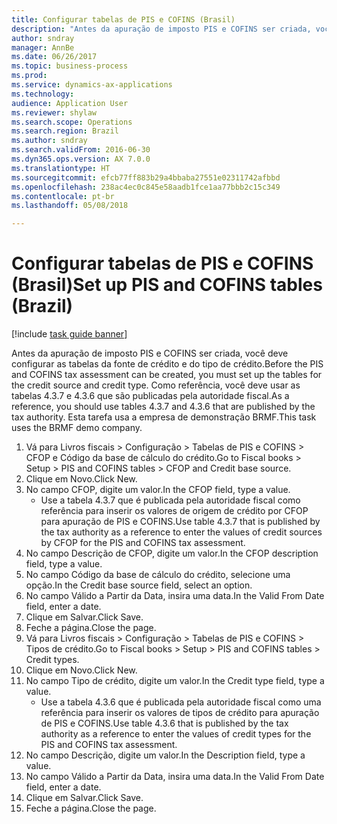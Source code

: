 ```yaml
--- 
title: Configurar tabelas de PIS e COFINS (Brasil)
description: "Antes da apuração de imposto PIS e COFINS ser criada, você deve configurar as tabelas da fonte de crédito e do tipo de crédito."
author: sndray
manager: AnnBe
ms.date: 06/26/2017
ms.topic: business-process
ms.prod: 
ms.service: dynamics-ax-applications
ms.technology: 
audience: Application User
ms.reviewer: shylaw
ms.search.scope: Operations
ms.search.region: Brazil
ms.author: sndray
ms.search.validFrom: 2016-06-30
ms.dyn365.ops.version: AX 7.0.0
ms.translationtype: HT
ms.sourcegitcommit: efcb77ff883b29a4bbaba27551e02311742afbbd
ms.openlocfilehash: 238ac4ec0c845e58aadb1fce1aa77bbb2c15c349
ms.contentlocale: pt-br
ms.lasthandoff: 05/08/2018

---
```

# <a name="set-up-pis-and-cofins-tables-brazil"></a><span data-ttu-id="75dd1-103">Configurar tabelas de PIS e COFINS (Brasil)</span><span class="sxs-lookup"><span data-stu-id="75dd1-103">Set up PIS and COFINS tables (Brazil)</span></span>

[!include [task guide banner](../../includes/task-guide-banner.md)]

<span data-ttu-id="75dd1-104">Antes da apuração de imposto PIS e COFINS ser criada, você deve configurar as tabelas da fonte de crédito e do tipo de crédito.</span><span class="sxs-lookup"><span data-stu-id="75dd1-104">Before the PIS and COFINS tax assessment can be created, you must set up the tables for the credit source and credit type.</span></span> <span data-ttu-id="75dd1-105">Como referência, você deve usar as tabelas 4.3.7 e 4.3.6 que são publicadas pela autoridade fiscal.</span><span class="sxs-lookup"><span data-stu-id="75dd1-105">As a reference, you should use tables 4.3.7 and 4.3.6 that are published by the tax authority.</span></span> <span data-ttu-id="75dd1-106">Esta tarefa usa a empresa de demonstração BRMF.</span><span class="sxs-lookup"><span data-stu-id="75dd1-106">This task uses the BRMF demo company.</span></span>

1. <span data-ttu-id="75dd1-107">Vá para Livros fiscais > Configuração > Tabelas de PIS e COFINS > CFOP e Código da base de cálculo do crédito.</span><span class="sxs-lookup"><span data-stu-id="75dd1-107">Go to Fiscal books > Setup > PIS and COFINS tables > CFOP and Credit base source.</span></span>
2. <span data-ttu-id="75dd1-108">Clique em Novo.</span><span class="sxs-lookup"><span data-stu-id="75dd1-108">Click New.</span></span>
3. <span data-ttu-id="75dd1-109">No campo CFOP, digite um valor.</span><span class="sxs-lookup"><span data-stu-id="75dd1-109">In the CFOP field, type a value.</span></span>
    * <span data-ttu-id="75dd1-110">Use a tabela 4.3.7 que é publicada pela autoridade fiscal como referência para inserir os valores de origem de crédito por CFOP para apuração de PIS e COFINS.</span><span class="sxs-lookup"><span data-stu-id="75dd1-110">Use table 4.3.7 that is published by the tax authority as a reference to enter the values of credit sources by CFOP for the PIS and COFINS tax assessment.</span></span>  
4. <span data-ttu-id="75dd1-111">No campo Descrição de CFOP, digite um valor.</span><span class="sxs-lookup"><span data-stu-id="75dd1-111">In the CFOP description field, type a value.</span></span>
5. <span data-ttu-id="75dd1-112">No campo Código da base de cálculo do crédito, selecione uma opção.</span><span class="sxs-lookup"><span data-stu-id="75dd1-112">In the Credit base source field, select an option.</span></span>
6. <span data-ttu-id="75dd1-113">No campo Válido a Partir da Data, insira uma data.</span><span class="sxs-lookup"><span data-stu-id="75dd1-113">In the Valid From Date field, enter a date.</span></span>
7. <span data-ttu-id="75dd1-114">Clique em Salvar.</span><span class="sxs-lookup"><span data-stu-id="75dd1-114">Click Save.</span></span>
8. <span data-ttu-id="75dd1-115">Feche a página.</span><span class="sxs-lookup"><span data-stu-id="75dd1-115">Close the page.</span></span>
9. <span data-ttu-id="75dd1-116">Vá para Livros fiscais > Configuração > Tabelas de PIS e COFINS > Tipos de crédito.</span><span class="sxs-lookup"><span data-stu-id="75dd1-116">Go to Fiscal books > Setup > PIS and COFINS tables > Credit types.</span></span>
10. <span data-ttu-id="75dd1-117">Clique em Novo.</span><span class="sxs-lookup"><span data-stu-id="75dd1-117">Click New.</span></span>
11. <span data-ttu-id="75dd1-118">No campo Tipo de crédito, digite um valor.</span><span class="sxs-lookup"><span data-stu-id="75dd1-118">In the Credit type field, type a value.</span></span>
    * <span data-ttu-id="75dd1-119">Use a tabela 4.3.6 que é publicada pela autoridade fiscal como uma referência para inserir os valores de tipos de crédito para apuração de PIS e COFINS.</span><span class="sxs-lookup"><span data-stu-id="75dd1-119">Use table 4.3.6 that is published by the tax authority as a reference to enter the values of credit types for the PIS and COFINS tax assessment.</span></span>  
12. <span data-ttu-id="75dd1-120">No campo Descrição, digite um valor.</span><span class="sxs-lookup"><span data-stu-id="75dd1-120">In the Description field, type a value.</span></span>
13. <span data-ttu-id="75dd1-121">No campo Válido a Partir da Data, insira uma data.</span><span class="sxs-lookup"><span data-stu-id="75dd1-121">In the Valid From Date field, enter a date.</span></span>
14. <span data-ttu-id="75dd1-122">Clique em Salvar.</span><span class="sxs-lookup"><span data-stu-id="75dd1-122">Click Save.</span></span>
15. <span data-ttu-id="75dd1-123">Feche a página.</span><span class="sxs-lookup"><span data-stu-id="75dd1-123">Close the page.</span></span>


